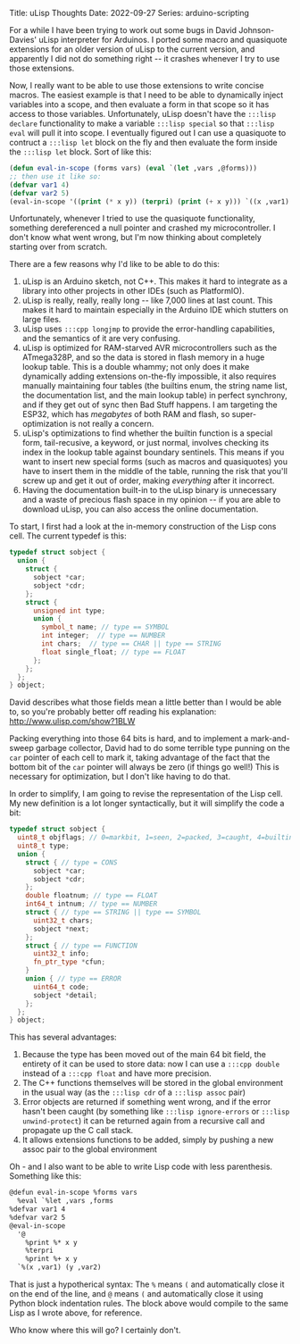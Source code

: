 Title: uLisp Thoughts
Date: 2022-09-27
Series: arduino-scripting

For a while I have been trying to work out some bugs in David Johnson-Davies' uLisp interpreter for Arduinos. I ported some macro and quasiquote extensions for an older version of uLisp to the current version, and apparently I did not do something right -- it crashes whenever I try to use those extensions.

Now, I really want to be able to use those extensions to write concise macros. The easiest example is that I need to be able to dynamically inject variables into a scope, and then evaluate a form in that scope so it has access to those variables. Unfortunately, uLisp doesn't have the `:::lisp declare` functionality to make a variable `:::lisp special` so that `:::lisp eval` will pull it into scope. I eventually figured out I can use a quasiquote to contruct a `:::lisp let` block on the fly and then evaluate the form inside the `:::lisp let` block. Sort of like this:

```lisp
(defun eval-in-scope (forms vars) (eval `(let ,vars ,@forms)))
;; then use it like so:
(defvar var1 4)
(defvar var2 5)
(eval-in-scope '((print (* x y)) (terpri) (print (+ x y))) `((x ,var1) (y ,var2))) ;; prints 20 and 9
```

Unfortunately, whenever I tried to use the quasiquote functionality, something dereferenced a null pointer and crashed my microcontroller. I don't know what went wrong, but I'm now thinking about completely starting over from scratch.

There are a few reasons why I'd like to be able to do this:

1. uLisp is an Arduino sketch, not C++. This makes it hard to integrate as a library into other projects in other IDEs (such as PlatformIO).
2. uLisp is really, really, really long -- like 7,000 lines at last count. This makes it hard to maintain especially in the Arduino IDE which stutters on large files.
3. uLisp uses `:::cpp longjmp` to provide the error-handling capabilities, and the semantics of it are very confusing.
4. uLisp is optimized for RAM-starved AVR microcontrollers such as the ATmega328P, and so the data is stored in flash memory in a huge lookup table. This is a double whammy; not only does it make dynamically adding extensions on-the-fly impossible, it also requires manually maintaining four tables (the builtins enum, the string name list, the documentation list, and the main lookup table) in perfect synchrony, and if they get out of sync then Bad Stuff happens. I am targeting the ESP32, which has *megabytes* of both RAM and flash, so super-optimization is not really a concern.
5. uLisp's optimizations to find whether the builtin function is a special form, tail-recusive, a keyword, or just normal, involves checking its index in the lookup table against boundary sentinels. This means if you want to insert new special forms (such as macros and quasiquotes) you have to insert them in the middle of the table, running the risk that you'll screw up and get it out of order, making *everything* after it incorrect.
6. Having the documentation built-in to the uLisp binary is unnecessary and a waste of precious flash space in my opinion -- if you are able to download uLisp, you can also access the online documentation.

To start, I first had a look at the in-memory construction of the Lisp cons cell. The current typedef is this:

```cpp
typedef struct sobject {
  union {
    struct {
      sobject *car;
      sobject *cdr;
    };
    struct {
      unsigned int type;
      union {
        symbol_t name; // type == SYMBOL
        int integer;  // type == NUMBER
        int chars;  // type == CHAR || type == STRING
        float single_float; // type == FLOAT
      };
    };
  };
} object;
```

David describes what those fields mean a little better than I would be able to, so you're probably better off reading his explanation: <http://www.ulisp.com/show?1BLW>

Packing everything into those 64 bits is hard, and to implement a mark-and-sweep garbage collector, David had to do some terrible type punning on the `car` pointer of each cell to mark it, taking advantage of the fact that the bottom bit of the `car` pointer will always be zero (if things go well!) This is necessary for optimization, but I don't like having to do that.

In order to simplify, I am going to revise the representation of the Lisp cell. My new definition is a lot longer syntactically, but it will simplify the code a bit:

```cpp
typedef struct sobject {
  uint8_t objflags; // 0=markbit, 1=seen, 2=packed, 3=caught, 4=builtin, 5-7=unused
  uint8_t type;
  union {
    struct { // type = CONS
      sobject *car;
      sobject *cdr;
    };
    double floatnum; // type == FLOAT
    int64_t intnum; // type == NUMBER
    struct { // type == STRING || type == SYMBOL
      uint32_t chars;
      sobject *next;
    };
    struct { // type == FUNCTION
      uint32_t info;
      fn_ptr_type *cfun;
    }
    union { // type == ERROR
      uint64_t code;
      sobject *detail;
    };
  };
} object;
```

This has several advantages:

1. Because the type has been moved out of the main 64 bit field, the entirety of it can be used to store data: now I can use a `:::cpp double` instead of a `:::cpp float` and have more precision.
2. The C++ functions themselves will be stored in the global environment in the usual way (as the `:::lisp cdr` of a `:::lisp assoc` pair)
3. Error objects are returned if something went wrong, and if the error hasn't been caught (by something like `:::lisp ignore-errors` or `:::lisp unwind-protect`) it can be returned again from a recursive call and propagate up the C call stack.
4. It allows extensions functions to be added, simply by pushing a new assoc pair to the global environment

Oh - and I also want to be able to write Lisp code with less parenthesis. Something like this:

```txt
@defun eval-in-scope %forms vars
  %eval `%let ,vars ,forms
%defvar var1 4
%defvar var2 5
@eval-in-scope
  '@
    %print %* x y
    %terpri
    %print %+ x y
  `%(x ,var1) (y ,var2)
```

That is just a hypotherical syntax: The `%` means `(` and automatically close it on the end of the line, and `@` means `(` and automatically close it using Python block indentation rules. The block above would compile to the same Lisp as I wrote above, for reference.

Who know where this will go? I certainly don't.

